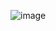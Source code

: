 ![image](https://github.com/viralgupta/sorting-visualizer/assets/119971154/3306c4c7-8590-4edb-86c3-d3960d7a0191)
